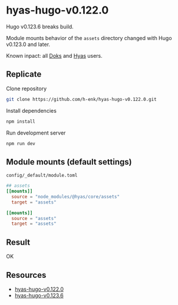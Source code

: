 # hyas-hugo-v0.122.0

Hugo v0.123.6 breaks build. 

Module mounts behavior of the `assets` directory changed with Hugo v0.123.0 and later.

Known inpact: all [Doks](https://github.com/gethyas/doks) and [Hyas](https://github.com/gethyas/hyas) users.

## Replicate

Clone repository

```bash
git clone https://github.com/h-enk/hyas-hugo-v0.122.0.git
```

Install dependencies

```bash
npm install
```

Run development server

```bash
npm run dev
```

## Module mounts (default settings)

`config/_default/module.toml`

```toml
## assets
[[mounts]]
  source = "node_modules/@hyas/core/assets"
  target = "assets"

[[mounts]]
  source = "assets"
  target = "assets"
```

## Result

OK

## Resources

- [hyas-hugo-v0.122.0](https://github.com/h-enk/hyas-hugo-v0.122.0)
- [hyas-hugo-v0.123.6](https://github.com/h-enk/hyas-hugo-v0.123.6)
